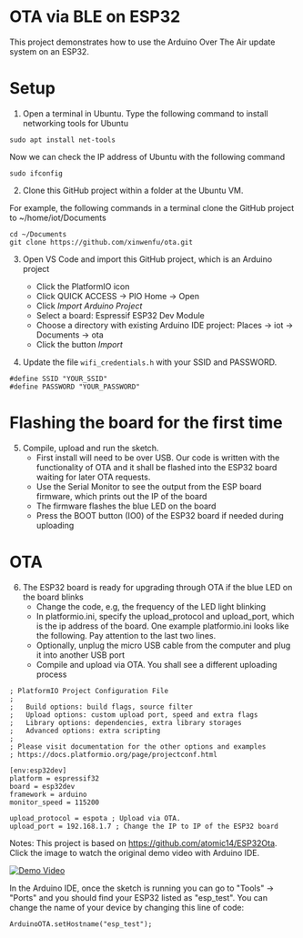 # OTA via BLE on ESP32

This project demonstrates how to use the Arduino Over The Air update system on an ESP32.


# Setup

1. Open a terminal in Ubuntu. Type the following command to install networking tools for Ubuntu
```
sudo apt install net-tools
```
Now we can check the IP address of Ubuntu with the following command
```
sudo ifconfig
```

2. Clone this GitHub project within a folder at the Ubuntu VM.

For example, the following commands in a terminal clone the GitHub project to ~/home/iot/Documents

```
cd ~/Documents
git clone https://github.com/xinwenfu/ota.git
```

3. Open VS Code and import this GitHub project, which is an Arduino project
   - Click the PlatformIO icon
   - Click QUICK ACCESS -> PIO Home -> Open
   - Click *Import Arduino Project*
   - Select a board: Espressif ESP32 Dev Module
   - Choose a directory with existing Arduino IDE project: Places -> iot -> Documents -> ota
   - Click the button *Import*

4. Update the file `wifi_credentials.h` with your SSID and PASSWORD.

```
#define SSID "YOUR_SSID"
#define PASSWORD "YOUR_PASSWORD"
```
# Flashing the board for the first time

5. Compile, upload and run the sketch.
   - First install will need to be over USB. Our code is written with the functionality of OTA and it shall be flashed into the ESP32 board waiting for later OTA requests.
   - Use the Serial Monitor to see the output from the ESP board firmware, which prints out the IP of the board
   - The firmware flashes the blue LED on the board
   - Press the BOOT button (IO0) of the ESP32 board if needed during uploading

# OTA

6. The ESP32 board is ready for upgrading through OTA if the blue LED on the board blinks
   - Change the code, e.g, the frequency of the LED light blinking
   - In platformio.ini, specify the upload_protocol and upload_port, which is the ip address of the board. One example platformio.ini looks like the following. Pay attention to the last two lines.
   - Optionally, unplug the micro USB cable from the computer and plug it into another USB port 
   - Compile and upload via OTA. You shall see a different uploading process 

```
; PlatformIO Project Configuration File
;
;   Build options: build flags, source filter
;   Upload options: custom upload port, speed and extra flags
;   Library options: dependencies, extra library storages
;   Advanced options: extra scripting
;
; Please visit documentation for the other options and examples
; https://docs.platformio.org/page/projectconf.html

[env:esp32dev]
platform = espressif32
board = esp32dev
framework = arduino
monitor_speed = 115200

upload_protocol = espota ; Upload via OTA. 
upload_port = 192.168.1.7 ; Change the IP to IP of the ESP32 board
```

Notes:
This project is based on https://github.com/atomic14/ESP32Ota.
Click the image to watch the original demo video with Arduino IDE.

[![Demo Video](https://img.youtube.com/vi/_bMsrxiyuHs/0.jpg)](https://www.youtube.com/watch?v=_bMsrxiyuHs)

In the Arduino IDE, once the sketch is running you can go to "Tools" -> "Ports" and you should find your ESP32 listed as "esp_test". You can change the name of your device by changing this line of code:
```
ArduinoOTA.setHostname("esp_test");
```

